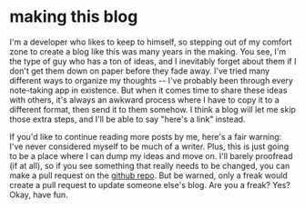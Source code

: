 # making this blog

I'm a developer who likes to keep to himself, so stepping out of my comfort zone to create a blog like this was many years in the making. You see, I'm the type of guy who has a ton of ideas, and I inevitably forget about them if I don't get them down on paper before they fade away. I've tried many different ways to organize my thoughts -- I've probably been through every note-taking app in existence. But when it comes time to share these ideas with others, it's always an awkward process where I have to copy it to a different format, then send it to them somehow. I think a blog will let me skip those extra steps, and I'll be able to say "here's a link" instead.

If you'd like to continue reading more posts by me, here's a fair warning: I've never considered myself to be much of a writer. Plus, this is just going to be a place where I can dump my ideas and move on. I'll barely proofread (if at all), so if you see something that really needs to be changed, you can make a pull request on the [github repo](https://github.com/mhanberry1/blog). But be warned, only a freak would create a pull request to update someone else's blog. Are you a freak? Yes? Okay, have fun.
